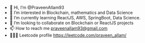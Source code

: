 - 👋 Hi, I’m @PraveenAllam93
- 👀 I’m interested in Blockchain, mathematics and Data Science
- 🌱 I’m currently learning ReactJS, AWS, SpringBoot, Data Science.
- 💞️ I’m looking to collaborate on Blockchain or ReactJS projects
- 📫 How to reach me praveenallam93@gmail.com
- 🧑🏽‍💻 Leetcode profile https://leetcode.com/praveen_allam/

<!---
PraveenAllam93/PraveenAllam93 is a ✨ special ✨ repository because its `README.md` (this file) appears on your GitHub profile.
You can click the Preview link to take a look at your changes.
--->
